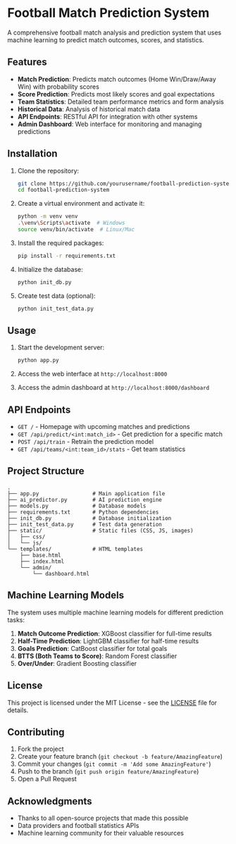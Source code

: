 # Football Match Prediction System

A comprehensive football match analysis and prediction system that uses machine learning to predict match outcomes, scores, and statistics.

## Features

- **Match Prediction**: Predicts match outcomes (Home Win/Draw/Away Win) with probability scores
- **Score Prediction**: Predicts most likely scores and goal expectations
- **Team Statistics**: Detailed team performance metrics and form analysis
- **Historical Data**: Analysis of historical match data
- **API Endpoints**: RESTful API for integration with other systems
- **Admin Dashboard**: Web interface for monitoring and managing predictions

## Installation

1. Clone the repository:
   ```bash
   git clone https://github.com/yourusername/football-prediction-system.git
   cd football-prediction-system
   ```

2. Create a virtual environment and activate it:
   ```bash
   python -m venv venv
   .\venv\Scripts\activate  # Windows
   source venv/bin/activate  # Linux/Mac
   ```

3. Install the required packages:
   ```bash
   pip install -r requirements.txt
   ```

4. Initialize the database:
   ```bash
   python init_db.py
   ```

5. Create test data (optional):
   ```bash
   python init_test_data.py
   ```

## Usage

1. Start the development server:
   ```bash
   python app.py
   ```

2. Access the web interface at `http://localhost:8000`

3. Access the admin dashboard at `http://localhost:8000/dashboard`

## API Endpoints

- `GET /` - Homepage with upcoming matches and predictions
- `GET /api/predict/<int:match_id>` - Get prediction for a specific match
- `POST /api/train` - Retrain the prediction model
- `GET /api/teams/<int:team_id>/stats` - Get team statistics

## Project Structure

```
.
├── app.py                 # Main application file
├── ai_predictor.py        # AI prediction engine
├── models.py              # Database models
├── requirements.txt       # Python dependencies
├── init_db.py             # Database initialization
├── init_test_data.py      # Test data generation
├── static/                # Static files (CSS, JS, images)
│   ├── css/
│   └── js/
└── templates/             # HTML templates
    ├── base.html
    ├── index.html
    └── admin/
        └── dashboard.html
```

## Machine Learning Models

The system uses multiple machine learning models for different prediction tasks:

1. **Match Outcome Prediction**: XGBoost classifier for full-time results
2. **Half-Time Prediction**: LightGBM classifier for half-time results
3. **Goals Prediction**: CatBoost classifier for total goals
4. **BTTS (Both Teams to Score)**: Random Forest classifier
5. **Over/Under**: Gradient Boosting classifier

## License

This project is licensed under the MIT License - see the [LICENSE](LICENSE) file for details.

## Contributing

1. Fork the project
2. Create your feature branch (`git checkout -b feature/AmazingFeature`)
3. Commit your changes (`git commit -m 'Add some AmazingFeature'`)
4. Push to the branch (`git push origin feature/AmazingFeature`)
5. Open a Pull Request

## Acknowledgments

- Thanks to all open-source projects that made this possible
- Data providers and football statistics APIs
- Machine learning community for their valuable resources